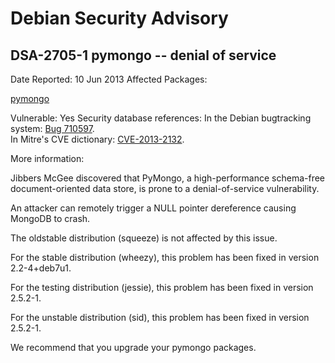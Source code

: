 
Debian Security Advisory
========================


DSA-2705-1 pymongo -- denial of service
---------------------------------------



Date Reported:
10 Jun 2013
Affected Packages:

[pymongo](https://packages.debian.org/src:pymongo)

Vulnerable:
Yes
Security database references:
In the Debian bugtracking system: [Bug 710597](https://bugs.debian.org/cgi-bin/bugreport.cgi?bug=710597).  
In Mitre's CVE dictionary: [CVE-2013-2132](https://security-tracker.debian.org/tracker/CVE-2013-2132).  

More information:

Jibbers McGee discovered that PyMongo, a high-performance schema-free
document-oriented data store, is prone to a denial-of-service
vulnerability.


An attacker can remotely trigger a NULL pointer dereference causing MongoDB
to crash.


The oldstable distribution (squeeze) is not affected by this issue.


For the stable distribution (wheezy), this problem has been fixed in
version 2.2-4+deb7u1.


For the testing distribution (jessie), this problem has been fixed in
version 2.5.2-1.


For the unstable distribution (sid), this problem has been fixed in
version 2.5.2-1.


We recommend that you upgrade your pymongo packages.





